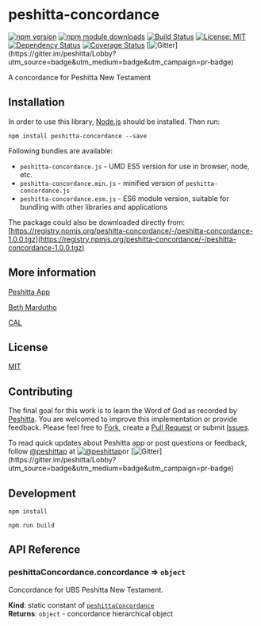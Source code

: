 # peshitta-concordance

[![npm version](https://badge.fury.io/js/peshitta-concordance.svg)](https://badge.fury.io/js/peshitta-concordance)
[![npm module downloads](http://img.shields.io/npm/dt/peshitta-concordance.svg)](https://www.npmjs.org/package/peshitta-concordance)
[![Build Status](https://travis-ci.org/peshitta/peshitta-concordance.svg?branch=master)](https://travis-ci.org/peshitta/peshitta-concordance)
[![License: MIT](https://img.shields.io/badge/License-MIT-yellow.svg)](https://github.com/peshitta/peshitta-concordance/blob/master/LICENSE)
[![Dependency Status](https://david-dm.org/peshitta/peshitta-concordance.svg)](https://david-dm.org/peshitta/peshitta-concordance)
[![Coverage Status](https://coveralls.io/repos/github/peshitta/peshitta-concordance/badge.svg?branch=master)](https://coveralls.io/github/peshitta/peshitta-concordance?branch=master)
[![Gitter](https://badges.gitter.im/peshitta/peshitta.svg "Join the chat at https://gitter.im/peshitta/Lobby")](https://gitter.im/peshitta/Lobby?utm_source=badge&utm_medium=badge&utm_campaign=pr-badge)

A concordance for Peshitta New Testament

## Installation

In order to use this library, [Node.js](https://nodejs.org) should be installed. 
Then run:
```
npm install peshitta-concordance --save
```

Following bundles are available:
* `peshitta-concordance.js` - UMD ES5 version for use in browser, node, etc.
* `peshitta-concordance.min.js` - minified version of `peshitta-concordance.js`
* `peshitta-concordance.esm.js` - ES6 module version, suitable for bundling with other 
libraries and applications

The package could also be downloaded directly from:
[https://registry.npmjs.org/peshitta-concordance/-/peshitta-concordance-1.0.0.tgz](https://registry.npmjs.org/peshitta-concordance/-/peshitta-concordance-1.0.0.tgz)

## More information

[Peshitta App](https://peshitta.github.io)

[Beth Mardutho](https://sedra.bethmardutho.org/about/fonts)

[CAL](http://cal1.cn.huc.edu/searching/fullbrowser.html)

## License

[MIT](https://github.com/peshitta/peshitta-concordance/blob/master/LICENSE)

## Contributing

The final goal for this work is to learn the Word of God as recorded by
[Peshitta](https://en.wikipedia.org/wiki/Peshitta).
You are welcomed to improve this implementation or provide feedback. Please
feel free to [Fork](https://help.github.com/articles/fork-a-repo/), create a
[Pull Request](https://help.github.com/articles/about-pull-requests/) or
submit [Issues](https://github.com/peshitta/peshitta-concordance/issues).

To read quick updates about Peshitta app or post questions or feedback, follow
[@peshittap](https://www.twitter.com/peshittap)
at [![@peshittap](http://i.imgur.com/wWzX9uB.png "@peshittap")](https://www.twitter.com/peshittap)or
[![Gitter](https://badges.gitter.im/peshitta/peshitta.svg "Join the chat at https://gitter.im/peshitta/Lobby")](https://gitter.im/peshitta/Lobby?utm_source=badge&utm_medium=badge&utm_campaign=pr-badge)

## Development

```
npm install
```
```
npm run build
```

## API Reference
<a name="module_peshittaConcordance.concordance"></a>

### peshittaConcordance.concordance ⇒ <code>object</code>
Concordance for UBS Peshitta New Testament.

**Kind**: static constant of [<code>peshittaConcordance</code>](#module_peshittaConcordance)  
**Returns**: <code>object</code> - concordance hierarchical object  
